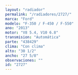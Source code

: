```yaml
---
layout: "radiador"
permalink: "/radiadores/2727/"
marca: "Ford"
modelo: "F-350 / F-450 / F-550"
ano: "2013"
motor: "V8 5.4, V10 6.8"
transmision: "Automática"
parte: "438429"
clima: "Con clima"
alto: "30 1/2"
ancho: "27 5/8"
observaciones: ""
id: "2727"
---
```


